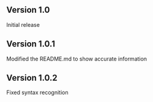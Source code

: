 ## Version 1.0

Initial release

## Version 1.0.1
Modified the README.md to show accurate information

## Version 1.0.2
Fixed syntax recognition
